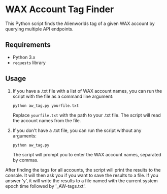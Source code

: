# WAX Account Tag Finder

This Python script finds the Alienworlds tag of a given WAX account by querying multiple API endpoints.

## Requirements

- Python 3.x
- `requests` library

## Usage

1. If you have a .txt file with a list of WAX account names, you can run the script with the file as a command line argument:

    ```
    python aw_tag.py yourfile.txt
    ```

    Replace `yourfile.txt` with the path to your .txt file. The script will read the account names from the file.

2. If you don't have a .txt file, you can run the script without any arguments:

    ```
    python aw_tag.py
    ```

    The script will prompt you to enter the WAX account names, separated by commas.

After finding the tags for all accounts, the script will print the results to the console. It will then ask you if you want to save the results to a file. If you answer 'y', it will write the results to a file named with the current system epoch time followed by '_AW-tags.txt'.
